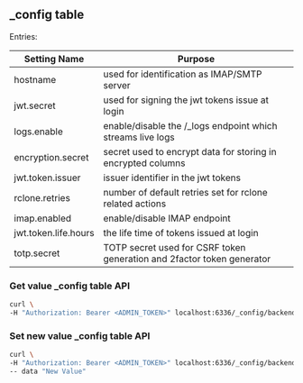 ## _config table

Entries:


| Setting Name | Purpose |
|--------------|---------|
| hostname    | used for identification as IMAP/SMTP server|
|jwt.secret | used for signing the jwt tokens issue at login|
|logs.enable | enable/disable the /_logs endpoint which streams live logs|
|encryption.secret | secret used to encrypt data for storing in encrypted columns|
|jwt.token.issuer | issuer identifier in the jwt tokens|
|rclone.retries | number of default retries set for rclone related actions|
|imap.enabled | enable/disable IMAP endpoint |
|jwt.token.life.hours | the life time of tokens issued at login|
|totp.secret | TOTP secret used for CSRF token generation and 2factor token generator |a

### Get value _config table API

```bash
curl \
-H "Authorization: Bearer <ADMIN_TOKEN>" localhost:6336/_config/backend/<setting.name>
```

### Set new value _config table API

```bash
curl \
-H "Authorization: Bearer <ADMIN_TOKEN>" localhost:6336/_config/backend/<setting.name> \
-- data "New Value"
```
